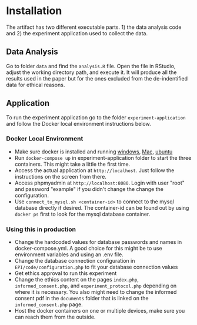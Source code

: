 # Installation

The artifact has two different executable parts. 1) the data analysis code and 2) the experiment application used to collect the data.

## Data Analysis

Go to folder `data` and find the `analysis.R` file. Open the file in RStudio, adjust the working directory path, and execute it. It will produce all the results used in the paper but for the ones excluded from the de-indentified data for ethical reasons.

## Application

To run the experiment application go to the folder `experiment-application` and follow the Docker local environment instructions below.

### Docker Local Environment

* Make sure docker is installed and running [windows](https://hub.docker.com/editions/community/docker-ce-desktop-windows/), [Mac](https://hub.docker.com/editions/community/docker-ce-desktop-mac/), [ubuntu](https://docs.docker.com/engine/install/ubuntu/)
* Run `docker-compose up` in experiment-application folder to start the three containers. This might take a little the first time. 
* Access the actual application at `http://localhost`. Just follow the instructions on the screen from there.
* Access phpmyadmin at `http://localhost:8080`. Login with user "root" and password "example" if you didn't change the change the configuration.
* Use `connect_to_mysql.sh <container-id>` to connect to the mysql database directly if desired. The container-id can be found out by using `docker ps` first to look for the mysql database container.

### Using this in production

* Change the hardcoded values for database passwords and names in
  docker-compose.yml. A good choice for this might be to use environment
  variables and using an .env file.
* Change the database connection configuration in `EPI/code/configuration.php` to
  fit your database connection values
* Get ethics approval to run this experiment
* Change the ethics content on the pages `index.php`, `informed_consent.php`, and `experiment_protocol.php` depending on where it is necessary. You also might need to change the informed consent pdf in the `documents` folder that is linked on the `informed_consent.php` page.
* Host the docker containers on one or multiple devices, make sure you can reach them from the outside.